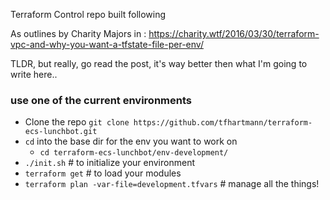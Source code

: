 Terraform Control repo built following

As outlines by Charity Majors in :
https://charity.wtf/2016/03/30/terraform-vpc-and-why-you-want-a-tfstate-file-per-env/

TLDR, but really, go read the post, it's way better then what I'm going to write here..


### use one of the current environments

- Clone the repo `git clone https://github.com/tfhartmann/terraform-ecs-lunchbot.git`
- `cd` into the base dir for the env you want to work on
  - `cd terraform-ecs-lunchbot/env-development/`
- `./init.sh` # to initialize your environment
- `terraform get` # to load your modules
- `terraform plan -var-file=development.tfvars` # manage all the things!

